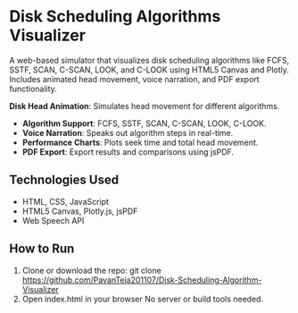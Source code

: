 
# Disk Scheduling Algorithms Visualizer 

A web-based simulator that visualizes disk scheduling algorithms like FCFS, SSTF, SCAN, C-SCAN, LOOK, and C-LOOK using HTML5 Canvas and Plotly. Includes animated head movement, voice narration, and PDF export functionality.

**Disk Head Animation**: Simulates head movement for different algorithms.
- **Algorithm Support**: FCFS, SSTF, SCAN, C-SCAN, LOOK, C-LOOK.
- **Voice Narration**: Speaks out algorithm steps in real-time.
- **Performance Charts**: Plots seek time and total head movement.
- **PDF Export**: Export results and comparisons using jsPDF.

## Technologies Used
- HTML, CSS, JavaScript
- HTML5 Canvas, Plotly.js, jsPDF
- Web Speech API

## How to Run
1. Clone or download the repo:
      git clone https://github.com/PavanTeja201107/Disk-Scheduling-Algorithm-Visualizer
2. Open index.html in your browser
    No server or build tools needed.
